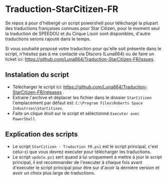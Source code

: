# Traduction-StarCitizen-FR
Se repos à pour d'hébergé un script powershell pour téléchargé la plupart des traductions françaises connues pour Star Citizen, pour le moment seul la traduction de SPEEDOU et du Cirque Lisoir sont disponibles, d'autre traductions serons rajouté dans le temps.


Si vous souhaité proposé votre traduction pour qu'elle soit présente dans le script, n'hésitez pas à me contacté via DIscors (Luna664) ou de faire un ticket ici: https://github.com/Luna664/Traduction-StarCitizen-FR/issues.

## Instalation du script
- Télécharger le script ici: https://github.com/Luna664/Traduction-StarCitizen-FR/releases .
- Extraire l'archive et déplacer les fichier dans le dossier ``StarCitizen`` l'emplacement par défaut est: ``C:\Program Files\Roberts Space Industries\StarCitizen``.
- Faite un clique droit sur le script et séléctionné ``Executer avec PowerShell``.

## Explication des scripts
- Le script ``StarCitizen - Traduction FR.ps1`` est le script principal, c'est celui-ci que vous devrez executer pour télécharger les traductions.
- Le script ``update.ps1`` sert quand à lui uniquement à mettre à jour le script principal, il est recommander de l'executer à chaque fois avant d'executer le script principal pour être sur d'avoir la dernière version et avoir un choix plus large de traductions.
